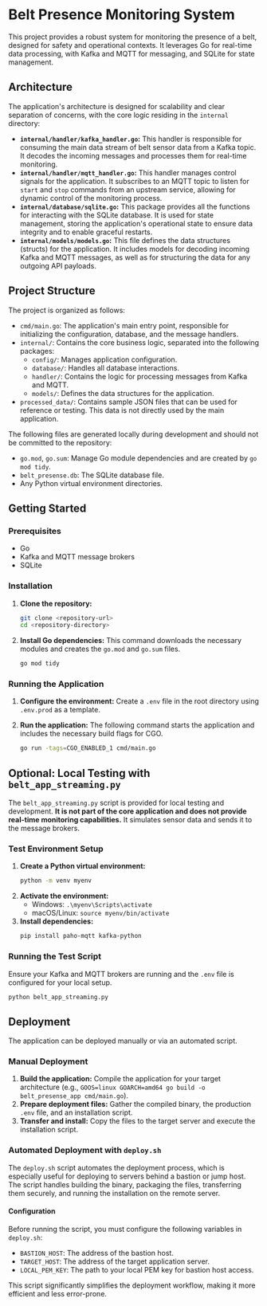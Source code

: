 # Belt Presence Monitoring System

This project provides a robust system for monitoring the presence of a belt, designed for safety and operational contexts. It leverages Go for real-time data processing, with Kafka and MQTT for messaging, and SQLite for state management.

## Architecture

The application's architecture is designed for scalability and clear separation of concerns, with the core logic residing in the `internal` directory:

*   **`internal/handler/kafka_handler.go`:** This handler is responsible for consuming the main data stream of belt sensor data from a Kafka topic. It decodes the incoming messages and processes them for real-time monitoring.
*   **`internal/handler/mqtt_handler.go`:** This handler manages control signals for the application. It subscribes to an MQTT topic to listen for `start` and `stop` commands from an upstream service, allowing for dynamic control of the monitoring process.
*   **`internal/database/sqlite.go`:** This package provides all the functions for interacting with the SQLite database. It is used for state management, storing the application's operational state to ensure data integrity and to enable graceful restarts.
*   **`internal/models/models.go`:** This file defines the data structures (structs) for the application. It includes models for decoding incoming Kafka and MQTT messages, as well as for structuring the data for any outgoing API payloads.

## Project Structure

The project is organized as follows:

*   `cmd/main.go`: The application's main entry point, responsible for initializing the configuration, database, and the message handlers.
*   `internal/`: Contains the core business logic, separated into the following packages:
    *   `config/`: Manages application configuration.
    *   `database/`: Handles all database interactions.
    *   `handler/`: Contains the logic for processing messages from Kafka and MQTT.
    *   `models/`: Defines the data structures for the application.
*   `processed_data/`: Contains sample JSON files that can be used for reference or testing. This data is not directly used by the main application.

The following files are generated locally during development and should not be committed to the repository:

*   `go.mod`, `go.sum`: Manage Go module dependencies and are created by `go mod tidy`.
*   `belt_presense.db`: The SQLite database file.
*   Any Python virtual environment directories.

## Getting Started

### Prerequisites

*   Go
*   Kafka and MQTT message brokers
*   SQLite

### Installation

1.  **Clone the repository:**
    ```bash
    git clone <repository-url>
    cd <repository-directory>
    ```
2.  **Install Go dependencies:** This command downloads the necessary modules and creates the `go.mod` and `go.sum` files.
    ```bash
    go mod tidy
    ```

### Running the Application

1.  **Configure the environment:** Create a `.env` file in the root directory using `.env.prod` as a template.

2.  **Run the application:** The following command starts the application and includes the necessary build flags for CGO.
    ```bash
    go run -tags=CGO_ENABLED_1 cmd/main.go
    ```

## Optional: Local Testing with `belt_app_streaming.py`

The `belt_app_streaming.py` script is provided for local testing and development. **It is not part of the core application and does not provide real-time monitoring capabilities.** It simulates sensor data and sends it to the message brokers.

### Test Environment Setup

1.  **Create a Python virtual environment:**
    ```bash
    python -m venv myenv
    ```
2.  **Activate the environment:**
    *   Windows: `.\myenv\Scripts\activate`
    *   macOS/Linux: `source myenv/bin/activate`
3.  **Install dependencies:**
    ```bash
    pip install paho-mqtt kafka-python
    ```

### Running the Test Script

Ensure your Kafka and MQTT brokers are running and the `.env` file is configured for your local setup.

```bash
python belt_app_streaming.py
```

## Deployment

The application can be deployed manually or via an automated script.

### Manual Deployment

1.  **Build the application:** Compile the application for your target architecture (e.g., `GOOS=linux GOARCH=amd64 go build -o belt_presense_app cmd/main.go`).
2.  **Prepare deployment files:** Gather the compiled binary, the production `.env` file, and an installation script.
3.  **Transfer and install:** Copy the files to the target server and execute the installation script.

### Automated Deployment with `deploy.sh`

The `deploy.sh` script automates the deployment process, which is especially useful for deploying to servers behind a bastion or jump host. The script handles building the binary, packaging the files, transferring them securely, and running the installation on the remote server.

#### Configuration

Before running the script, you must configure the following variables in `deploy.sh`:

*   `BASTION_HOST`: The address of the bastion host.
*   `TARGET_HOST`: The address of the target application server.
*   `LOCAL_PEM_KEY`: The path to your local PEM key for bastion host access.

This script significantly simplifies the deployment workflow, making it more efficient and less error-prone.